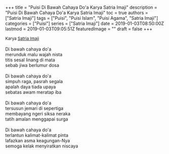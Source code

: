 +++
title = "Puisi Di Bawah Cahaya Do'a Karya Satria Imaji"
description = "Puisi Di Bawah Cahaya Do'a Karya Satria Imaji"
toc = true
authors = ["Satria Imaji"]
tags = ["Puisi", "Puisi Islam", "Puisi Agama", "Satria Imaji"]
categories = ["Puisi"]
series = ["Satria Imaji"]
date = 2019-01-03T08:50:00Z
lastmod = 2019-01-03T09:05:51Z
featuredImage = ""
draft = false
+++

<div style="text-align: justify;">
<div style="font-size: small;">Karya <a href="/authors/satria-imaji/" target="_blank">Satria Imaji</a></div><br />
Di bawah cahaya do'a<br />merunduk malu wajah nista<br />titis sesal linang di mata<br />sebab jiwa berlumur dosa<br /><br />Di bawah cahaya do'a<br />simpuh raga, pasrah segala<br />apalah daya tiada upaya<br />sebatas awam meratap iba<br /><br />Di bawah cahaya do'a<br />tersusun jemari di sepertiga<br />membayang ngeri siksa neraka<br />tatih amalan menggapai surga<br /><br />Di bawah cahaya do'a<br />terlantun kalimat-kalimat pinta<br />lafazkan asma keagungan-Nya<br />semoga kelak menyiratkan niscaya</div>
